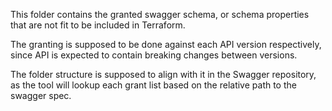 This folder contains the granted swagger schema, or schema properties that are not fit to be included in Terraform.

The granting is supposed to be done against each API version respectively, since API is expected to contain breaking changes between versions.

The folder structure is supposed to align with it in the Swagger repository, as the tool will lookup each grant list based on the relative path to the swagger spec.
